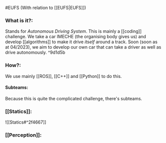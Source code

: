 #EUFS
(With relation to [[EUFS|EUFS]])


### What is it?:
Stands for *Autonomous Driving System*. This is mainly a [[coding]] challenge. We take a car IMECHE (the organising body gives us) and develop [[algorithms]] to make it drive *itself* around a track. Soon (soon as at 04/2023), we aim to develop our own car that can take a driver as well as drive autonomously.   ^9d1d5b

### How?:
We use mainly [[ROS]], [[C++]] and [[Python]] to do this. 

#### Subteams:
Because this is quite the complicated challenge, there's subteams. 

### [[Statics]]:
![[Statics#^2f4667]]

### [[Perception]]:

